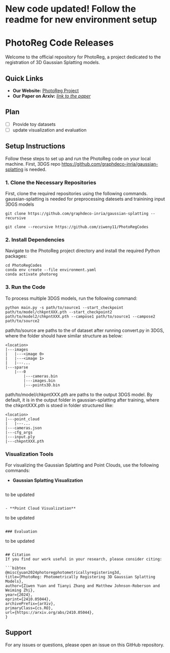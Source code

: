 # New code updated! Follow the readme for new environment setup

# PhotoReg Code Releases

Welcome to the official repository for PhotoReg, a project dedicated to the registration of 3D Gaussian Splatting models.

## Quick Links
- **Our Website:** [PhotoReg Project](https://ziweny11.github.io/photoreg/)
- **Our Paper on Arxiv:** [*link to the paper*](https://arxiv.org/abs/2410.05044)


## Plan
- [ ] Provide toy datasets
- [ ] update visualization and evaluation
## Setup Instructions

Follow these steps to set up and run the PhotoReg code on your local machine. First, 3DGS repo https://github.com/graphdeco-inria/gaussian-splatting is needed.

### 1. Clone the Necessary Repositories
First, clone the required repositories using the following commands. gaussian-splatting is needed for preprocessing datesets and trainining input 3DGS models
  ```
  git clone https://github.com/graphdeco-inria/gaussian-splatting --recursive
  ```
  ```
  git clone --recursive https://github.com/ziweny11/PhotoRegCodes
  ```

### 2. Install Dependencies
Navigate to the PhotoReg project directory and install the required Python packages:

```
cd PhotoRegCodes
conda env create --file environment.yaml
conda activate photoreg
```

### 3. Run the Code
To process multiple 3DGS models, run the following command:

```
python main.py -s path/to/source1 --start_checkpoint path/to/model/chkpntXXX.pth --start_checkpoint2 path/to/model2/chkpntXXX.pth --campose1 path/to/source1 --campose2 path/to/source2

```
path/to/source are paths to the <location> of dataset after running convert.py in 3DGS, where the <location> folder should have similar structure as below:
```
<location>
|---images
|   |---<image 0>
|   |---<image 1>
|   |---...
|---sparse
    |---0
        |---cameras.bin
        |---images.bin
        |---points3D.bin
```

path/to/model/chkpntXXX.pth are paths to the output 3DGS model. By default, it is in the output folder in gaussian-splatting after training, where the chkpntXXX.pth is stoed in folder structured like: 
```
<location>
|---point_cloud
|   |---...
|---cameras.json
|---cfg_args
|---input.ply
|---chkpntXXX.pth

```
### Visualization Tools
For visualizing the Gaussian Splatting and Point Clouds, use the following commands:

- **Gaussian Splatting Visualization**
  ```
to be updated
  ```
  
- **Point Cloud Visualization**
  ```
to be updated
  ```

### Evaluation
  ```
to be updated
  ```

## Citation
If you find our work useful in your research, please consider citing:

```bibtex
@misc{yuan2024photoregphotometricallyregistering3d,
title={PhotoReg: Photometrically Registering 3D Gaussian Splatting Models}, 
author={Ziwen Yuan and Tianyi Zhang and Matthew Johnson-Roberson and Weiming Zhi},
year={2024},
eprint={2410.05044},
archivePrefix={arXiv},
primaryClass={cs.RO},
url={https://arxiv.org/abs/2410.05044}, 
}
```
## Support
For any issues or questions, please open an issue on this GitHub repository.

